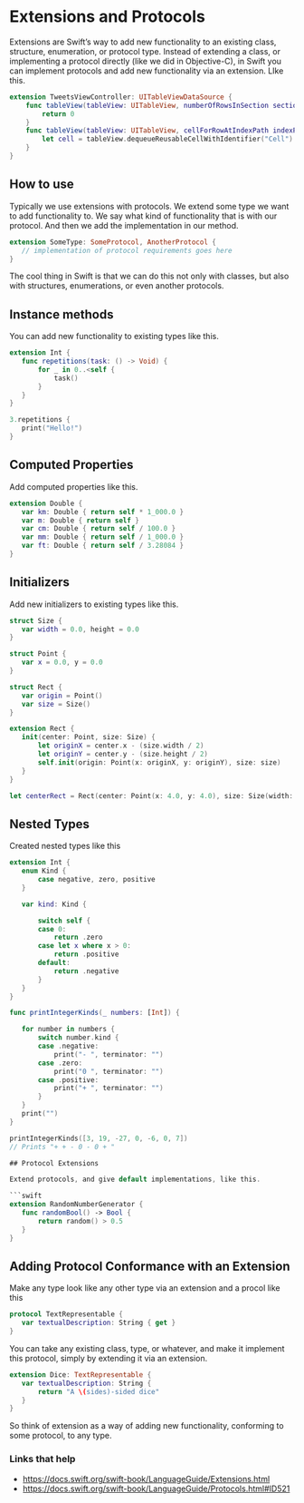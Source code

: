 # Extensions and Protocols

Extensions are Swift’s way to add new functionality to an existing class, structure, enumeration, or protocol type. Instead of extending a class, or implementing a protocol directly (like we did in Objective-C), in Swift you can implement protocols and add new functionality via an extension. LIke this.

```swift
extension TweetsViewController: UITableViewDataSource {
    func tableView(tableView: UITableView, numberOfRowsInSection section: Int) -> Int {
        return 0
    }
    func tableView(tableView: UITableView, cellForRowAtIndexPath indexPath: NSIndexPath) -> UITableViewCell {
        let cell = tableView.dequeueReusableCellWithIdentifier("Cell") as! TweetCell return cell
    }
}
```

## How to use

Typically we use extensions with protocols. We extend some type we want to add functionality to. We say what kind of functionality that is with our protocol. And then we add the implementation in our method.

```swift
extension SomeType: SomeProtocol, AnotherProtocol {
   // implementation of protocol requirements goes here
}
```

The cool thing in Swift is that we can do this not only with classes, but also with structures, enumerations, or even another protocols.

## Instance methods

You can add new functionality to existing types like this.

```swift
extension Int {
   func repetitions(task: () -> Void) {
       for _ in 0..<self {
           task()
       }
   }
}

3.repetitions {
   print("Hello!")
}
```

## Computed Properties

Add computed properties like this.

```swift
extension Double {
   var km: Double { return self * 1_000.0 }
   var m: Double { return self }
   var cm: Double { return self / 100.0 }
   var mm: Double { return self / 1_000.0 }
   var ft: Double { return self / 3.28084 }
}
```

## Initializers

Add new initializers to existing types like this.

```swift
struct Size {
   var width = 0.0, height = 0.0
}

struct Point {
   var x = 0.0, y = 0.0
}

struct Rect {
   var origin = Point()
   var size = Size()
}

extension Rect {
   init(center: Point, size: Size) {
       let originX = center.x - (size.width / 2)
       let originY = center.y - (size.height / 2)
       self.init(origin: Point(x: originX, y: originY), size: size)
   }
}

let centerRect = Rect(center: Point(x: 4.0, y: 4.0), size: Size(width: 3.0, height: 3.0))
```

## Nested Types

Created nested types like this

```swift
extension Int {
   enum Kind {
       case negative, zero, positive
   }

   var kind: Kind {

       switch self {
       case 0:
           return .zero
       case let x where x > 0:
           return .positive
       default:
           return .negative
       }
   }
}

func printIntegerKinds(_ numbers: [Int]) {

   for number in numbers {
       switch number.kind {
       case .negative:
           print("- ", terminator: "")
       case .zero:
           print("0 ", terminator: "")
       case .positive:
           print("+ ", terminator: "")
       }
   }
   print("")
}

printIntegerKinds([3, 19, -27, 0, -6, 0, 7])
// Prints "+ + - 0 - 0 + "

## Protocol Extensions

Extend protocols, and give default implementations, like this.

```swift
extension RandomNumberGenerator {
   func randomBool() -> Bool {
       return random() > 0.5
   }
}
```

## Adding Protocol Conformance with an Extension

Make any type look like any other type via an extension and a procol like this

```swift
protocol TextRepresentable {
   var textualDescription: String { get }
}
```

You can take any existing class, type, or whatever, and make it implement this protocol, simply by extending it via an extension.

```swift
extension Dice: TextRepresentable {
   var textualDescription: String {
       return "A \(sides)-sided dice"
   }
}
```

So think of extension as a way of adding new functionality, conforming to some protocol, to any type.

### Links that help

- https://docs.swift.org/swift-book/LanguageGuide/Extensions.html
- https://docs.swift.org/swift-book/LanguageGuide/Protocols.html#ID521

